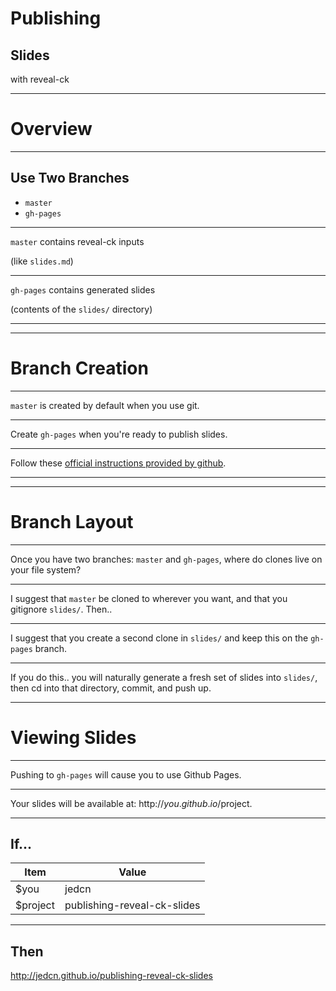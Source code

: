 # Publishing
## Slides
with reveal-ck

***

# Overview

---

## Use Two Branches

* `master`
* `gh-pages`

---

`master` contains reveal-ck inputs

(like `slides.md`)

---

`gh-pages` contains generated slides

(contents of the `slides/` directory)

***
***

# Branch Creation

---

`master` is created by default when you use git.

---

Create `gh-pages` when you're ready to publish slides.

---

Follow these [official instructions provided by github][github-gh-pages].

[github-gh-pages]: https://help.github.com/articles/creating-project-pages-manually/

***
***

# Branch Layout

---

Once you have two branches: `master` and `gh-pages`, where do clones
live on your file system?

---

I suggest that `master` be cloned to wherever you want, and that you
gitignore `slides/`. Then..

---

I suggest that you create a second clone in `slides/` and keep this on
the `gh-pages` branch.

---

If you do this.. you will naturally generate a fresh set of slides
into `slides/`, then cd into that directory, commit, and push up.

***

# Viewing Slides

---

Pushing to `gh-pages` will cause you to use Github Pages.

---

Your slides will be available at: http://$you.github.io/$project.

---

## If...

| Item     | Value                        |
| ---------| ---------------------------- |
| $you     | jedcn                        |
| $project | publishing-reveal-ck-slides  |

---

## Then

http://jedcn.github.io/publishing-reveal-ck-slides
